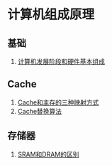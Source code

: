 # 计算机组成原理

## 基础
1. [计算机发展阶段和硬件基本组成](./发展.md)

## Cache
1. [Cache和主存的三种映射方式](./映射.md)
2. [Cache替换算法](./替换.md)

## 存储器
1. [SRAM和DRAM的区别](./sramdram.md)
